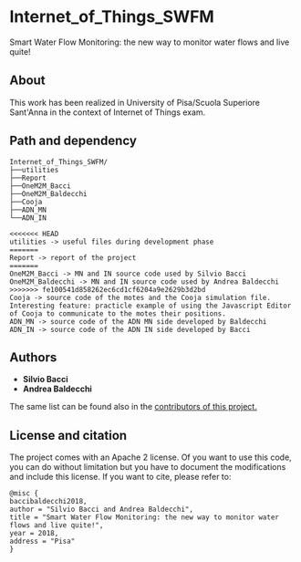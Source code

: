 # Internet_of_Things_SWFM
Smart Water Flow Monitoring: the new way to monitor water flows and live quite!

## About 
This work has been realized in University of Pisa/Scuola Superiore Sant'Anna in the context of Internet of Things exam.

## Path and dependency
```
Internet_of_Things_SWFM/
├──utilities
├──Report
├──OneM2M_Bacci
├──OneM2M_Baldecchi
├──Cooja
├──ADN_MN
└──ADN_IN

<<<<<<< HEAD
utilities -> useful files during development phase
=======
Report -> report of the project
=======
OneM2M_Bacci -> MN and IN source code used by Silvio Bacci
OneM2M_Baldecchi -> MN and IN source code used by Andrea Baldecchi
>>>>>>> fe100541d858262ec6cd1cf6204a9e2629b3d2bd
Cooja -> source code of the motes and the Cooja simulation file. Interesting feature: practicle example of using the Javascript Editor of Cooja to communicate to the motes their positions.
ADN_MN -> source code of the ADN MN side developed by Baldecchi
ADN_IN -> source code of the ADN IN side developed by Bacci
```

## Authors
* <b>Silvio Bacci</b>
* <b>Andrea Baldecchi</b>

The same list can be found also in the <a href="https://github.com/ciabbi94/Internet_of_Things_SWFM/graphs/contributors">contributors of this project.</a>

## License and citation
The project comes with an Apache 2 license. Of you want to use this code, you can do without limitation but you have to document the modifications and include this license. If you want to cite, please refer to:

```
@misc {
baccibaldecchi2018,
author = "Silvio Bacci and Andrea Baldecchi",
title = "Smart Water Flow Monitoring: the new way to monitor water flows and live quite!",
year = 2018,
address = "Pisa"
}
```


